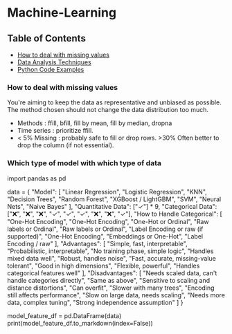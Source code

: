 # Machine-Learning

## Table of Contents
- [How to deal with missing values](#How-to-deal-with-missing-values)
- [Data Analysis Techniques](#data-analysis-techniques)
- [Python Code Examples](#python-code-examples)


### How to deal with missing values
You're aiming to keep the data as representative and unbiased as possible. The method chosen should not change the data distribution too much.
+ Methods : ffill, bfill, fill by mean, fill by median, dropna
+ Time series : prioritize ffill. 
+ < 5% Missing : probably safe to fill or drop rows. >30%	Often better to drop the column (if not essential).

### Which type of model with which type of data

import pandas as pd

data = {
    "Model": [
        "Linear Regression", "Logistic Regression", "KNN", "Decision Trees",
        "Random Forest", "XGBoost / LightGBM", "SVM", "Neural Nets", "Naive Bayes"
    ],
    "Quantitative Data": ["✓"] * 9,
    "Categorical Data": ["❌", "❌", "❌", "✓", "✓", "✓", "❌", "❌", "✓"],
    "How to Handle Categorical": [
        "One-Hot Encoding",
        "One-Hot Encoding",
        "One-Hot or Ordinal",
        "Raw labels or Ordinal",
        "Raw labels or Ordinal",
        "Label Encoding or raw (if supported)",
        "One-Hot Encoding",
        "Embeddings or One-Hot",
        "Label Encoding / raw"
    ],
    "Advantages": [
        "Simple, fast, interpretable",
        "Probabilistic, interpretable",
        "No training phase, simple logic",
        "Handles mixed data well",
        "Robust, handles noise",
        "Fast, accurate, missing-value tolerant",
        "Good in high dimensions",
        "Flexible, powerful",
        "Handles categorical features well"
    ],
    "Disadvantages": [
        "Needs scaled data, can't handle categories directly",
        "Same as above",
        "Sensitive to scaling and distance distortions",
        "Can overfit",
        "Slower with many trees",
        "Encoding still affects performance",
        "Slow on large data, needs scaling",
        "Needs more data, complex tuning",
        "Strong independence assumption"
    ]
}

model_feature_df = pd.DataFrame(data)
print(model_feature_df.to_markdown(index=False))

